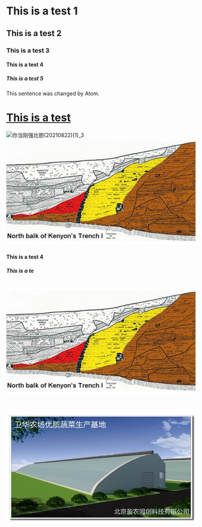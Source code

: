 # This is a test 1
## This is a test 2
### This is a test 3
#### This is a test 4
##### This is a test 5

This sentence was changed by Atom.

# [This is a test](https://nccchurch.github.io/210822/)

![你当刚强壮胆(20210822)(1)_3](https://github.com/nccchurch/test/test.jpg)
![](test.JPG)

#### This is a test 4
##### This is a te
# ![test.JPG](test.JPG)
# ![i1.jpg](i1.jpg)
